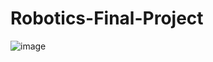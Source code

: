 # Robotics-Final-Project
![image](https://github.com/user-attachments/assets/a19ca33a-e695-4340-bdf2-1b2a19468131)

